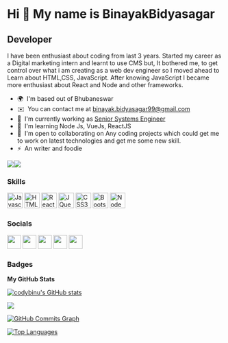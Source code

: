 Hi 👋 My name is BinayakBidyasagar
==================================

Developer
---------

I have been enthusiast about coding from last 3 years. Started my career as a Digital marketing intern and learnt to use CMS but, It bothered me, to get control over what i am creating as a web dev engineer so I moved ahead to Learn about HTML,CSS, JavaScript. After knowing JavaScript I became more enthusiast about React and Node and other frameworks.

* 🌍  I'm based out of Bhubaneswar
* ✉️  You can contact me at [binayak.bidyasagar99@gmail.com](mailto:binayak.bidyasagar99@gmail.com)
* 🚀  I'm currently working as [Senior Systems Engineer](https://www.infosys.com/)
* 🧠  I'm learning Node Js, VueJs, ReactJS
* 🤝  I'm open to collaborating on Any coding projects which could get me to work on latest technologies and get me some new skill.
* ⚡  An writer and foodie

<a href="https://www.twitter.com/binayak99" target="_blank" rel="noreferrer"><img
src="https://img.shields.io/twitter/follow/binayak99?logo=twitter&style=for-the-badge&color=0891b2&labelColor=1c1917"
/></a><a href="https://www.github.com/codybinu" target="_blank" rel="noreferrer"><img
src="https://img.shields.io/github/followers/codybinu?logo=github&style=for-the-badge&color=0891b2&labelColor=1c1917" /></a>

### Skills

<p align="left">
<a href="https://developer.mozilla.org/en-US/docs/Web/JavaScript" target="_blank" rel="noreferrer"><img src="https://raw.githubusercontent.com/danielcranney/readme-generator/main/public/icons/skills/javascript-colored.svg" width="36" height="36" alt="Javascript" /></a>
<a href="https://developer.mozilla.org/en-US/docs/Glossary/HTML5" target="_blank" rel="noreferrer"><img src="https://raw.githubusercontent.com/danielcranney/readme-generator/main/public/icons/skills/html5-colored.svg" width="36" height="36" alt="HTML5" /></a>
<a href="https://reactjs.org/" target="_blank" rel="noreferrer"><img src="https://raw.githubusercontent.com/danielcranney/readme-generator/main/public/icons/skills/react-colored.svg" width="36" height="36" alt="React" /></a>
<a href="https://jquery.com/" target="_blank" rel="noreferrer"><img src="https://raw.githubusercontent.com/danielcranney/readme-generator/main/public/icons/skills/jquery-colored.svg" width="36" height="36" alt="JQuery" /></a>
<a href="https://www.w3.org/TR/CSS/#css" target="_blank" rel="noreferrer"><img src="https://raw.githubusercontent.com/danielcranney/readme-generator/main/public/icons/skills/css3-colored.svg" width="36" height="36" alt="CSS3" /></a>
<a href="https://getbootstrap.com/" target="_blank" rel="noreferrer"><img src="https://raw.githubusercontent.com/danielcranney/readme-generator/main/public/icons/skills/bootstrap-colored.svg" width="36" height="36" alt="Bootstrap" /></a>
<a href="https://nodejs.org/en/" target="_blank" rel="noreferrer"><img src="https://raw.githubusercontent.com/danielcranney/readme-generator/main/public/icons/skills/nodejs-colored.svg" width="36" height="36" alt="NodeJS" /></a>
</p>


### Socials

<p align="left"> <a href="https://www.github.com/codybinu" target="_blank" rel="noreferrer"><img src="https://raw.githubusercontent.com/danielcranney/readme-generator/main/public/icons/socials/github-dark.svg" width="32" height="32" /></a> <a href="https://@codybinu" target="_blank" rel="noreferrer"><img src="https://raw.githubusercontent.com/danielcranney/readme-generator/main/public/icons/socials/hashnode.svg" width="32" height="32" /></a> <a href="https://www.linkedin.com/in/binayak-bidyasagar" target="_blank" rel="noreferrer"><img src="https://raw.githubusercontent.com/danielcranney/readme-generator/main/public/icons/socials/linkedin.svg" width="32" height="32" /></a> <a href="https://www.stackoverflow.com/users/15190290/codybinu" target="_blank" rel="noreferrer"><img src="https://raw.githubusercontent.com/danielcranney/readme-generator/main/public/icons/socials/stackoverflow.svg" width="32" height="32" /></a> <a href="https://www.twitter.com/binayak99" target="_blank" rel="noreferrer"><img src="https://raw.githubusercontent.com/danielcranney/readme-generator/main/public/icons/socials/twitter.svg" width="32" height="32" /></a></p>

### Badges

<b>My GitHub Stats</b>

<a href="http://www.github.com/codybinu"><img src="https://github-readme-stats.vercel.app/api?username=codybinu&show_icons=true&hide=&count_private=true&title_color=0891b2&text_color=ffffff&icon_color=0891b2&bg_color=1c1917&hide_border=true&show_icons=true" alt="codybinu's GitHub stats" /></a>

<a href="http://www.github.com/codybinu"><img src="https://github-readme-streak-stats.herokuapp.com/?user=codybinu&stroke=ffffff&background=1c1917&ring=0891b2&fire=0891b2&currStreakNum=ffffff&currStreakLabel=0891b2&sideNums=ffffff&sideLabels=ffffff&dates=ffffff&hide_border=true" /></a>

<a href="http://www.github.com/codybinu"><img src="https://activity-graph.herokuapp.com/graph?username=codybinu&bg_color=1c1917&color=ffffff&line=0891b2&point=ffffff&area_color=1c1917&area=true&hide_border=true&custom_title=GitHub%20Commits%20Graph" alt="GitHub Commits Graph" /></a>

<a href="https://github.com/codybinu" align="left"><img src="https://github-readme-stats.vercel.app/api/top-langs/?username=codybinu&langs_count=10&title_color=0891b2&text_color=ffffff&icon_color=0891b2&bg_color=1c1917&hide_border=true&locale=en&custom_title=Top%20%Languages" alt="Top Languages" /></a>
